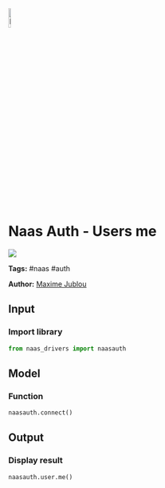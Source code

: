 <img width="10%" alt="Naas" src="https://landen.imgix.net/jtci2pxwjczr/assets/5ice39g4.png?w=160"/>

# Naas Auth - Users me
<a href="https://app.naas.ai/user-redirect/naas/downloader?url=https://raw.githubusercontent.com/jupyter-naas/awesome-notebooks/master/Naas%20Auth/Naas_Auth_users_me.ipynb" target="_parent"><img src="https://naasai-public.s3.eu-west-3.amazonaws.com/open_in_naas.svg"/></a>

**Tags:** #naas #auth

**Author:** [Maxime Jublou](https://www.linkedin.com/in/maximejublou/)

## Input

### Import library


```python
from naas_drivers import naasauth
```

## Model

### Function


```python
naasauth.connect()
```

## Output

### Display result


```python
naasauth.user.me()
```
